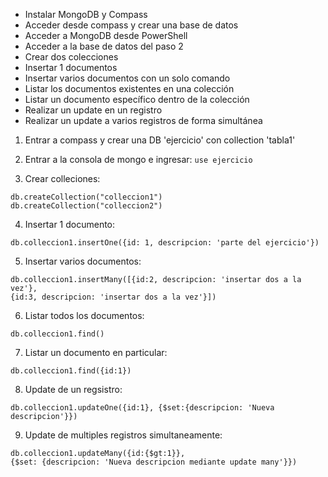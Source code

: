 - Instalar MongoDB y Compass
- Acceder desde compass y crear una base de datos
- Acceder a MongoDB desde PowerShell
- Acceder a la base de datos del paso 2
- Crear dos colecciones
- Insertar 1 documentos
- Insertar varios documentos con un solo comando
- Listar los documentos existentes en una colección
- Listar un documento específico dentro de la colección
- Realizar un update en un registro
- Realizar un update a varios registros de forma simultánea

1. Entrar a compass y crear una DB 'ejercicio' con collection 'tabla1'

2. Entrar a la consola de mongo e ingresar: `use ejercicio`

3. Crear colleciones:
```
db.createCollection("colleccion1")
db.createCollection("colleccion2")
```

4. Insertar 1 documento:
```
db.colleccion1.insertOne({id: 1, descripcion: 'parte del ejercicio'})
```

5. Insertar varios documentos: 
```
db.colleccion1.insertMany([{id:2, descripcion: 'insertar dos a la vez'}, 
{id:3, descripcion: 'insertar dos a la vez'}])
```
6. Listar todos los documentos:
```
db.colleccion1.find()
```

7. Listar un documento en particular: 
```
db.colleccion1.find({id:1})
```

8. Update de un regsistro:
```
db.colleccion1.updateOne({id:1}, {$set:{descripcion: 'Nueva descripcion'}})
```

9. Update de multiples registros simultaneamente:
```
db.colleccion1.updateMany({id:{$gt:1}}, 
{$set: {descripcion: 'Nueva descripcion mediante update many'}})
```